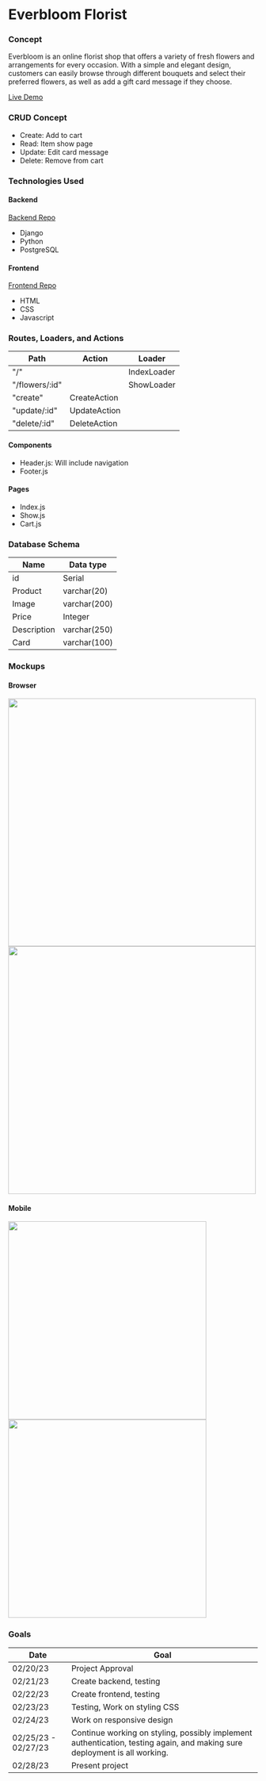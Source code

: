 # Everbloom Florist

### Concept
Everbloom is an online florist shop that offers a variety of fresh flowers and arrangements for every occasion. With a simple and elegant design, customers can easily browse through different bouquets and select their preferred flowers, as well as add a gift card message if they choose.

<a href="https://everbloomflorist.netlify.app/">Live Demo</a>

### CRUD Concept
- Create: Add to cart
- Read: Item show page
- Update: Edit card message
- Delete: Remove from cart

### Technologies Used
#### Backend
<a href="https://github.com/freckledspider/everbloombackend">Backend Repo</a>
- Django
- Python
- PostgreSQL

#### Frontend
<a href="https://github.com/freckledspider/everbloomfrontend">Frontend Repo</a>
- HTML
- CSS
- Javascript

### Routes, Loaders, and Actions
| Path | Action | Loader |
|------|--------|--------|
| "/" |  | IndexLoader |
| "/flowers/:id" |  | ShowLoader |
| "create" | CreateAction |  |
| "update/:id" | UpdateAction | |
| "delete/:id" | DeleteAction | |

#### Components
- Header.js: Will include navigation
- Footer.js
#### Pages
- Index.js
- Show.js
- Cart.js

### Database Schema
| Name | Data type |
|----|--------|
| id | Serial |
| Product | varchar(20) |
| Image | varchar(200) |
| Price | Integer |
| Description | varchar(250) |
| Card | varchar(100) |

### Mockups
#### Browser
<img src="https://i.imgur.com/pYQIUog.png" width="500"/> <img src="https://i.imgur.com/zwDCYIb.png" width="500"/>

#### Mobile
<img src="https://i.imgur.com/oSx7WhP.png" height="400"/> <img src="https://i.imgur.com/1qppiME.png" height="400"/>

### Goals
| Date  | Goal |
| ------------- | ------------- |
| 02/20/23  | Project Approval  |
| 02/21/23 | Create backend, testing |
| 02/22/23 | Create frontend, testing |
| 02/23/23 | Testing, Work on styling CSS |
| 02/24/23 | Work on responsive design |
| 02/25/23 - 02/27/23 | Continue working on styling, possibly implement authentication, testing again, and making sure deployment is all working. |
| 02/28/23 | Present project |
